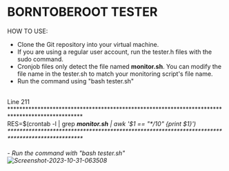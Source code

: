 <h1>BORNTOBEROOT TESTER</h1>
                                                                                     
HOW TO USE:
-  Clone the Git repository into your virtual machine.
-  If you are using a regular user account, run the tester.h files with the sudo command.
-  Cronjob files only detect the file named <b>monitor.sh</b>. You can modify the file name in the tester.sh to match your monitoring script's file name.
-  Run the command using "bash tester.sh"
<br>
Line 211<br>
************************************************************************************************<br>
RES=$(crontab -l | grep <b><i>monitor.sh<i></b> | awk '$1 == "*/10" {print $1}')<br>
************************************************************************************************<br><br>
-  Run the command with "bash tester.sh"

<img src="https://i.ibb.co/5cSDdF9/Screenshot-2023-10-31-063508.png" alt="Screenshot-2023-10-31-063508" border="0" />
